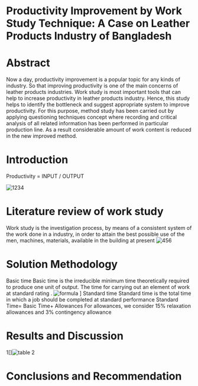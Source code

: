 # Productivity Improvement by Work Study Technique: A Case on Leather Products Industry of Bangladesh
# Abstract
Now a day, productivity improvement is a popular topic for any kinds of industry. So that improving productivity is one of the main concerns of leather products industries. Work study is most important tools that can help to increase productivity in leather products industry. Hence, this study helps to identify the bottleneck and suggest appropriate system to improve productivity. For this purpose, method study has been carried out by applying questioning techniques concept where recording and critical analysis of all related information has been performed in particular production line. As a result considerable amount of work content is reduced in the new improved method. 
# Introduction
Productivity = INPUT / OUTPUT 


![1234](https://user-images.githubusercontent.com/132740254/236611656-81a48526-e277-477c-b021-f1ab258b7344.jpg)

# Literature review of work study
Work study is the investigation process, by means of a consistent system of the work done in a industry, in order to attain the best possible use of the men, machines, materials, available in the building at present
![456](https://user-images.githubusercontent.com/132740254/236610969-59a3202f-4380-444b-a97c-085503989778.jpg)
# Solution Methodology
Basic time Basic time is the irreducible minimum time theoretically required to produce one unit of output. The time for carrying out an element of work at standard rating . 
  ![formula](https://user-images.githubusercontent.com/132740254/236611254-65337b23-6be3-4391-8e9c-e910a2b74950.jpg)
]
Standard time Standard time is the total time in which a job should be completed at standard performance 
Standard Time=  Basic Time+ Allowances 
 For allowances, we consider 15% relaxation allowances and 3% contingency allowance

# Results and Discussion
1[]![table 2](https://user-images.githubusercontent.com/132740254/236611493-26d7c6df-b32a-46bc-bba2-13061fb27296.png)


# Conclusions and Recommendation 


